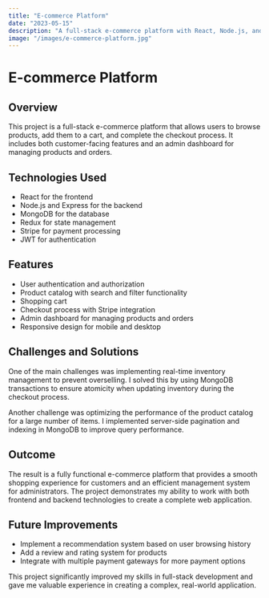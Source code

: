 ```yaml
---
title: "E-commerce Platform"
date: "2023-05-15"
description: "A full-stack e-commerce platform with React, Node.js, and MongoDB"
image: "/images/e-commerce-platform.jpg"
---
```


# E-commerce Platform

## Overview

This project is a full-stack e-commerce platform that allows users to browse products, add them to a cart, and complete the checkout process. It includes both customer-facing features and an admin dashboard for managing products and orders.

## Technologies Used

- React for the frontend
- Node.js and Express for the backend
- MongoDB for the database
- Redux for state management
- Stripe for payment processing
- JWT for authentication

## Features

- User authentication and authorization
- Product catalog with search and filter functionality
- Shopping cart
- Checkout process with Stripe integration
- Admin dashboard for managing products and orders
- Responsive design for mobile and desktop

## Challenges and Solutions

One of the main challenges was implementing real-time inventory management to prevent overselling. I solved this by using MongoDB transactions to ensure atomicity when updating inventory during the checkout process.

Another challenge was optimizing the performance of the product catalog for a large number of items. I implemented server-side pagination and indexing in MongoDB to improve query performance.

## Outcome

The result is a fully functional e-commerce platform that provides a smooth shopping experience for customers and an efficient management system for administrators. The project demonstrates my ability to work with both frontend and backend technologies to create a complete web application.

## Future Improvements

- Implement a recommendation system based on user browsing history
- Add a review and rating system for products
- Integrate with multiple payment gateways for more payment options

This project significantly improved my skills in full-stack development and gave me valuable experience in creating a complex, real-world application.